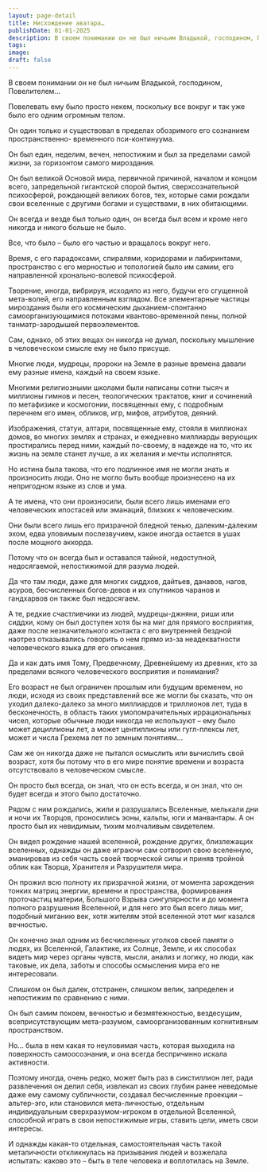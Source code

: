 ```yaml
---
layout: page-detail
title: Нисхождение аватара…
publishDate: 01-01-2025
description: В своем понимании он не был ничьим Владыкой, господином, Повелителем… Повелевать ему было просто некем, поскольку все вокруг и так уже было его одним огромным телом.
tags:
image:
draft: false
---
```

В своем понимании он не был ничьим Владыкой, господином, Повелителем…

Повелевать ему было просто некем, поскольку все вокруг и так уже было его одним огромным телом.

Он один только и существовал в пределах обозримого его сознанием пространственно- временного пси-континуума. 

Он был един, неделим, вечен, непостижим и был за пределами самой жизни, за горизонтом самого мироздания.

Он был великой Основой мира, первичной причиной, началом и концом всего, запредельной гигантской спорой бытия, сверхсознательной психосферой, рождающей великих богов, тех, которые сами рождали свои вселенные с другими богами и существами, в них обитающими.

Он всегда и везде был только один, он всегда был всем и кроме него никогда и никого больше не было.

Все, что было – было его частью и вращалось вокруг него.

Время, с его парадоксами, спиралями, коридорами и лабиринтами, пространство с его мерностью и топологией было им самим, его направленной хронально-волевой психосферой. 

Творение, иногда, вибрируя, исходило из него, будучи его сгущенной мета-волей, его направленным взглядом. Все элементарные частицы мироздания были его космическим дыханием-спонтанно самоорганизующимися потоками квантово-временной пены, полной танматр-зародышей первоэлементов.

Сам, однако, об этих вещах он никогда не думал, поскольку мышление в человеческом смысле ему не было присуще.

Многие люди, мудрецы, пророки на Земле в разные времена давали ему разные имена, каждый на своем языке.

Многими религиозными школами были написаны сотни тысяч и миллионы гимнов и песен, теологических трактатов, книг и сочинений по метафизике и космогонии, посвященных ему, с подробным перечнем его имен, обликов, игр, мифов, атрибутов, деяний.

Изображения, статуи, алтари, посвященные ему, стояли в миллионах домов, во многих землях и странах, и ежедневно миллиарды верующих простирались перед ними, каждый по-своему, в надежде на то, что их жизнь на земле станет лучше, а их желания и мечты исполнятся.

Но истина была такова, что его подлинное имя не могли знать и произносить люди. Оно не могло быть вообще произнесено на их непригодном языке из слов и ума.

А те имена, что они произносили, были всего лишь именами его человеческих ипостасей или эманаций, близких к человеческим.

Они были всего лишь его призрачной бледной тенью, далеким-далеким эхом, едва уловимым послезвучием, какое иногда остается в ушах после мощного аккорда.

Потому что он всегда был и оставался тайной, недоступной, недосягаемой, непостижимой для разума людей. 

Да что там люди, даже для многих сиддхов, дайтьев, данавов, нагов, асуров, бесчисленных богов-девов и их спутников чаранов и гандхарвов он также был недосягаем.

А те, редкие счастливчики из людей, мудрецы-джняни, риши или сиддхи, кому он был доступен хотя бы на миг для прямого восприятия, даже после незначительного контакта с его внутренней бездной наотрез отказывались говорить о нем прямо из-за неадекватности человеческого языка для его описания.

Да и как дать имя Тому, Предвечному, Древнейшему из древних, кто за пределами всякого человеческого восприятия и понимания?

Его возраст не был ограничен прошлым или будущим временем, но люди, исходя из своих представлений все же могли бы сказать, что он уходил далеко-далеко за много миллиардов и триллионов лет, туда в бесконечность, в область таких умопомрачительных иррациональных чисел, которые обычные люди никогда не используют – ему было может дециллионы лет, а может центиллионы или гугл-плексы лет, может и числа Грехема лет по земным понятиям…

Сам же он никогда даже не пытался осмыслить или вычислить свой возраст, хотя бы потому что в его мире понятие времени и возраста отсутствовало в человеческом смысле.

Он просто был всегда, он знал, что он есть всегда, и он знал, что он будет всегда и этого было достаточно.

Рядом с ним рождались, жили и разрушались Вселенные, мелькали дни и ночи их Творцов, проносились эоны, кальпы, юги и манвантары. А он просто был их невидимым, тихим молчаливым свидетелем.

Он видел рождение нашей вселенной, рождение других, близлежащих вселенных, однажды он даже играючи сам сотворил свою вселенную, эманировав из себя часть своей творческой силы и приняв тройной облик как Творца, Хранителя и Разрушителя мира.

Он прожил всю полноту их призрачной жизни, от момента зарождения тонких матриц энергии, времени и пространства, формирования проточастиц материи, Большого Взрыва сингулярности и до момента полного разрушения Вселенной, и для него это был всего лишь миг, подобный миганию век, хотя жителям этой вселенной этот миг казался вечностью.

Он конечно знал одним из бесчисленных уголков своей памяти о людях, их Вселенной, Галактике, их Солнце, Земле, и их способах видеть мир через органы чувств, мысли, анализ и логику, но люди, как таковые, их дела, заботы и способы осмысления мира его не интересовали.

Слишком он был далек, отстранен, слишком велик, запределен и непостижим по сравнению с ними.

Он был самим покоем, вечностью и безмятежностью, вездесущим, всеприсутствующим мета-разумом, самоорганизованным когнитивным пространством. 

Но… была в нем какая то неуловимая часть, которая выходила на поверхность самоосознания, и она всегда беспричинно искала активности.

Поэтому иногда, очень редко, может быть раз в сикстиллион лет, ради развлечения он делил себя, извлекал из своих глубин ранее неведомые даже ему самому субличности, создавал бесчисленные проекции – альтер-эго, или становился мета-личностью, отдельным индивидуальным сверхразумом-игроком в отдельной Вселенной, способной играть в свои непостижимые игры, ставить цели, иметь свои интересы.

И однажды какая-то отдельная, самостоятельная часть такой металичности откликнулась на призывания людей и возжелала испытать: каково это – быть в теле человека и воплотилась на Земле.
  
  
